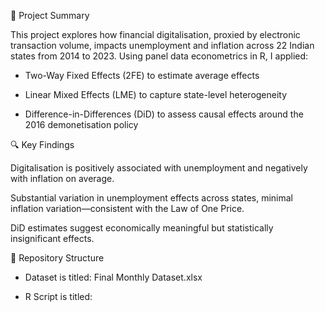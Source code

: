 📘 Project Summary 

This project explores how financial digitalisation, proxied by electronic transaction volume, impacts unemployment and inflation across 22 Indian states from 2014 to 2023. Using panel data econometrics in R, I applied:

* Two-Way Fixed Effects (2FE) to estimate average effects

* Linear Mixed Effects (LME) to capture state-level heterogeneity

* Difference-in-Differences (DiD) to assess causal effects around the 2016 demonetisation policy
  

🔍 Key Findings


Digitalisation is positively associated with unemployment and negatively with inflation on average.

Substantial variation in unemployment effects across states, minimal inflation variation—consistent with the Law of One Price.

DiD estimates suggest economically meaningful but statistically insignificant effects.


📁 Repository Structure

* Dataset is titled: Final Monthly Dataset.xlsx

* R Script is titled:









